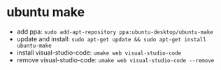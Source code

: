# ubuntu make

* add ppa: `sudo add-apt-repository ppa:ubuntu-desktop/ubuntu-make`
* update and install: `sudo apt-get update && sudo apt-get install ubuntu-make`
* install visual-studio-code: `umake web visual-studio-code`
* remove visual-studio-code: `umake web visual-studio-code --remove`
